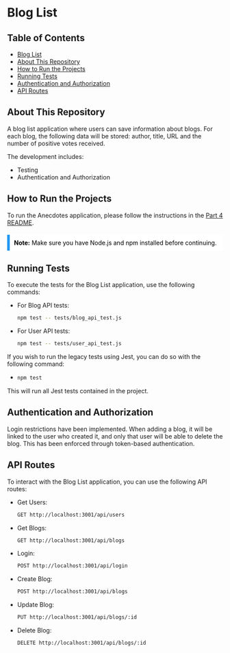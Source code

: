 # Blog List

## Table of Contents

- [Blog List](#blog-list)
- [About This Repository](#about-this-repository)
- [How to Run the Projects](#how-to-run-the-projects)
- [Running Tests](#running-tests)
- [Authentication and Authorization](#authentication-and-authorization)
- [API Routes](#api-routes)

## About This Repository

A blog list application where users can save information about blogs. For each blog, the following data will be stored: author, title, URL and the number of positive votes received.

The development includes:
- Testing
- Authentication and Authorization

## How to Run the Projects

To run the Anecdotes application, please follow the instructions in the [Part 4 README](../README.md#how-to-run-the-projects).

<div style="background-color: #ffffff; border-left: 6px solid #2196F3; padding: 10px; color: #000000; margin: 20px 0;">
  <strong>Note:</strong> Make sure you have Node.js and npm installed before continuing.
</div>

## Running Tests

To execute the tests for the Blog List application, use the following commands:

- For Blog API tests:
  ```bash
  npm test -- tests/blog_api_test.js
- For User API tests:
  ```bash
  npm test -- tests/user_api_test.js
If you wish to run the legacy tests using Jest, you can do so with the following command:
  - ```bash
    npm test
This will run all Jest tests contained in the project.

## Authentication and Authorization

Login restrictions have been implemented. When adding a blog, it will be linked to the user who created it, and only that user will be able to delete the blog. This has been enforced through token-based authentication.

## API Routes
To interact with the Blog List application, you can use the following API routes:
- Get Users:
  ```bash
  GET http://localhost:3001/api/users
- Get Blogs:
  ```bash
  GET http://localhost:3001/api/blogs
- Login:
  ```bash
  POST http://localhost:3001/api/login
- Create Blog:
  ```bash
  POST http://localhost:3001/api/blogs
- Update Blog:
  ```bash
  PUT http://localhost:3001/api/blogs/:id
- Delete Blog:
  ```bash
  DELETE http://localhost:3001/api/blogs/:id